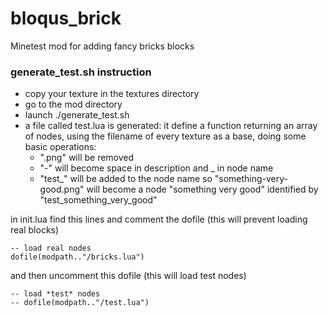 # bloqus_brick
Minetest mod for adding fancy bricks blocks

### generate_test.sh instruction
* copy your texture in the textures directory
* go to the mod directory
* launch ./generate_test.sh
* a file called test.lua is generated: it define a function returning an array of nodes, using the filename of every texture as a base, doing some basic operations:
  * ".png" will be removed
  * "-" will become space in description and _ in node name
  * "test_" will be added to the node name
  so "something-very-good.png" will become a node "something very good" identified by "test_something_very_good"

in init.lua find this lines and comment the dofile (this will prevent loading real blocks)
```
-- load real nodes
dofile(modpath.."/bricks.lua")
```
and then uncomment this dofile (this will load test nodes)
```
-- load *test* nodes
-- dofile(modpath.."/test.lua")
```
